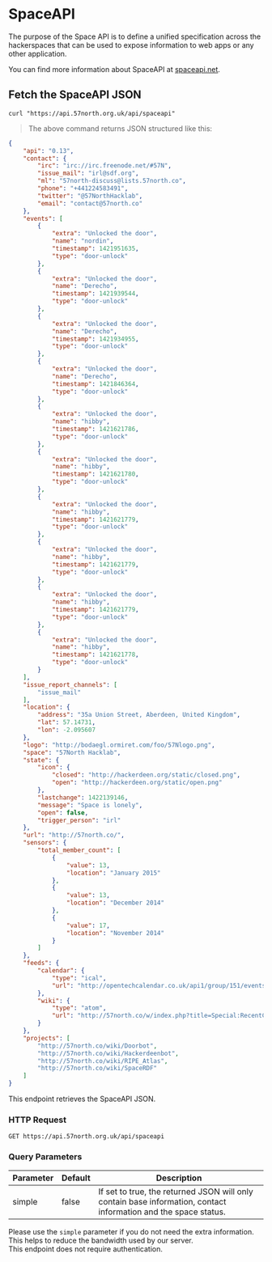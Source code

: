 # SpaceAPI

The purpose of the Space API is to define a unified specification across the
hackerspaces that can be used to expose information to web apps or any other
application.

You can find more information about SpaceAPI at
[spaceapi.net](http://spaceapi.net/).


## Fetch the SpaceAPI JSON

```shell
curl "https://api.57north.org.uk/api/spaceapi"
```

> The above command returns JSON structured like this:

```json
{
    "api": "0.13",
    "contact": {
        "irc": "irc://irc.freenode.net/#57N",
        "issue_mail": "irl@sdf.org",
        "ml": "57north-discuss@lists.57north.co",
        "phone": "+441224583491",
        "twitter": "@57NorthHacklab",
        "email": "contact@57north.co"
    },
    "events": [
        {
            "extra": "Unlocked the door",
            "name": "nordin",
            "timestamp": 1421951635,
            "type": "door-unlock"
        },
        {
            "extra": "Unlocked the door",
            "name": "Derecho",
            "timestamp": 1421939544,
            "type": "door-unlock"
        },
        {
            "extra": "Unlocked the door",
            "name": "Derecho",
            "timestamp": 1421934955,
            "type": "door-unlock"
        },
        {
            "extra": "Unlocked the door",
            "name": "Derecho",
            "timestamp": 1421846364,
            "type": "door-unlock"
        },
        {
            "extra": "Unlocked the door",
            "name": "hibby",
            "timestamp": 1421621786,
            "type": "door-unlock"
        },
        {
            "extra": "Unlocked the door",
            "name": "hibby",
            "timestamp": 1421621780,
            "type": "door-unlock"
        },
        {
            "extra": "Unlocked the door",
            "name": "hibby",
            "timestamp": 1421621779,
            "type": "door-unlock"
        },
        {
            "extra": "Unlocked the door",
            "name": "hibby",
            "timestamp": 1421621779,
            "type": "door-unlock"
        },
        {
            "extra": "Unlocked the door",
            "name": "hibby",
            "timestamp": 1421621779,
            "type": "door-unlock"
        },
        {
            "extra": "Unlocked the door",
            "name": "hibby",
            "timestamp": 1421621778,
            "type": "door-unlock"
        }
    ],
    "issue_report_channels": [
        "issue_mail"
    ],
    "location": {
        "address": "35a Union Street, Aberdeen, United Kingdom",
        "lat": 57.14731,
        "lon": -2.095607
    },
    "logo": "http://bodaegl.ormiret.com/foo/57Nlogo.png",
    "space": "57North Hacklab",
    "state": {
        "icon": {
            "closed": "http://hackerdeen.org/static/closed.png",
            "open": "http://hackerdeen.org/static/open.png"
        },
        "lastchange": 1422139146,
        "message": "Space is lonely",
        "open": false,
        "trigger_person": "irl"
    },
    "url": "http://57north.co/",
    "sensors": {
        "total_member_count": [
            {
                "value": 13,
                "location": "January 2015"
            },
            {
                "value": 13,
                "location": "December 2014"
            },
            {
                "value": 17,
                "location": "November 2014"
            }
        ]
    },
    "feeds": {
        "calendar": {
            "type": "ical",
            "url": "http://opentechcalendar.co.uk/api1/group/151/events.ical"
        },
        "wiki": {
            "type": "atom",
            "url": "http://57north.co/w/index.php?title=Special:RecentChanges&feed=atom"
        }
    },
    "projects": [
        "http://57north.co/wiki/Doorbot",
        "http://57north.co/wiki/Hackerdeenbot",
        "http://57north.co/wiki/RIPE_Atlas",
        "http://57north.co/wiki/SpaceRDF"
    ]
}
```

This endpoint retrieves the SpaceAPI JSON.

### HTTP Request

`GET https://api.57north.org.uk/api/spaceapi`

### Query Parameters

Parameter | Default | Description
--------- | ------- | -----------
simple    | false   | If set to true, the returned JSON will only contain base information, contact information and the space status.

<aside class="notice">
Please use the <code>simple</code> parameter if you do not need the extra
information. This helps to reduce the bandwidth used by our server.
</aside>
<aside class="success">
This endpoint does not require authentication.
</aside>

